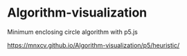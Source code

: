 # Algorithm-visualization
Minimum enclosing circle algorithm with p5.js

https://mnxcv.github.io/Algorithm-visualization/p5/heuristic/
